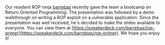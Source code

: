 Our resident ROP ninja [barrebas](https://twitter.com/barrebas) recently gave the team a bootcamp on Return Oriented Programming. The presentation was followed by a demo walkthrough on writing a ROP exploit on a vulnerable application. Since the presentation was well received, he's decided to make the slides available to everyone. You can view them at [https://speakerdeck.com/barrebas/rop-primer](https://speakerdeck.com/barrebas/rop-primer). We hope you enjoy it!
